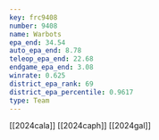 ```yaml
---
key: frc9408
number: 9408
name: Warbots
epa_end: 34.54
auto_epa_end: 8.78
teleop_epa_end: 22.68
endgame_epa_end: 3.08
winrate: 0.625
district_epa_rank: 69
district_epa_percentile: 0.9617
type: Team
---
```

[[2024cala]]
[[2024caph]]
[[2024gal]]
